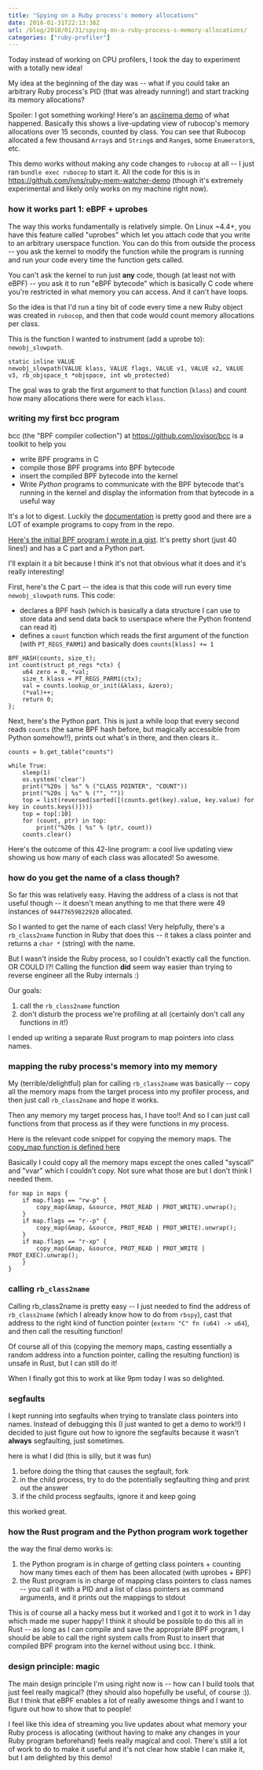 ```yaml
---
title: "Spying on a Ruby process's memory allocations"
date: 2018-01-31T22:13:38Z
url: /blog/2018/01/31/spying-on-a-ruby-process-s-memory-allocations/
categories: ["ruby-profiler"]
---
```


Today instead of working on CPU profilers, I took the day to experiment with a totally new idea!

My idea at the beginning of the day was -- what if you could take an arbitrary Ruby process's PID
(that was already running!) and start tracking its memory allocations?

Spoiler: I got something working! Here's an [asciinema demo](https://asciinema.org/a/SaY5BJHpllausq0ujwTLpu8um) of what happened.  Basically this shows a
live-updating view of rubocop's memory allocations over 15 seconds, counted by class. You can see
that Rubocop allocated a few thousand `Array`s and `String`s and `Range`s, some `Enumerator`s, etc.

This demo works without making any code changes to `rubocop` at all -- I just ran `bundle exec
rubocop` to start it. All the code for this is in https://github.com/jvns/ruby-mem-watcher-demo
(though it's extremely experimental and likely only works on my machine right now).

<script src="https://asciinema.org/a/SaY5BJHpllausq0ujwTLpu8um.js" id="asciicast-SaY5BJHpllausq0ujwTLpu8um" async></script>

### how it works part 1: eBPF + uprobes

The way this works fundamentally is relatively simple. On Linux ~4.4+, you have this feature called
"uprobes" which let you attach code that you write to an arbitrary userspace function. You can do
this from outside the process -- you ask the kernel to modify the function while the program is
running and run your code every time the function gets called.

You can't ask the kernel to run just **any** code, though (at least not with eBPF) -- you ask it to
run "eBPF bytecode" which is basically C code where you're restricted in what memory you can access.
And it can't have loops.

So the idea is that I'd run a tiny bit of code every time a new Ruby object was created in
`rubocop`, and then that code would count memory allocations per class.

This is the function I wanted to instrument (add a uprobe to): `newobj_slowpath`.

```
static inline VALUE
newobj_slowpath(VALUE klass, VALUE flags, VALUE v1, VALUE v2, VALUE v3, rb_objspace_t *objspace, int wb_protected)
```

The goal was to
grab the first argument to that function (`klass`) and count how many allocations there were for
each `klass`.

### writing my first bcc program

bcc (the "BPF compiler collection") at https://github.com/iovisor/bcc is a toolkit to help you

* write BPF programs in C
* compile those BPF programs into BPF bytecode
* insert the compiled BPF bytecode into the kernel
* Write *Python* programs to communicate with the BPF bytecode that's running in the kernel and
  display the information from that bytecode in a useful way

It's a lot to digest. Luckily the
[documentation](https://github.com/iovisor/bcc/blob/master/docs/reference_guide.md) is pretty good
and there are a LOT of example programs to copy from in the repo.

[Here's the initial BPF program I wrote in a gist](https://gist.github.com/jvns/b81991a29a2a595a197709ed47055a2c). It's pretty short (just 40 lines!) and has a C part and a Python part.

I'll explain it a bit because I think it's not that obvious what it does and it's really
interesting!

First, here's the C part -- the idea is that this code will run every time `newobj_slowpath` runs.
This code:

* declares a BPF hash (which is basically a data structure I can use to store data and send data
  back to userspace where the Python frontend can read it)
* defines a `count` function which reads the first argument of the function (with `PT_REGS_PARM1`)
  and basically does `counts[klass] += 1`

```
BPF_HASH(counts, size_t);
int count(struct pt_regs *ctx) {
    u64 zero = 0, *val;
    size_t klass = PT_REGS_PARM1(ctx);
    val = counts.lookup_or_init(&klass, &zero);
    (*val)++;
    return 0;
};
```

Next, here's the Python part. This is just a while loop that every second reads `counts` (the same BPF hash
before, but magically accessible from Python somehow!!), prints out what's in there, and then clears
it..

```
counts = b.get_table("counts")

while True:
    sleep(1)
    os.system('clear')
    print("%20s | %s" % ("CLASS POINTER", "COUNT"))
    print("%20s | %s" % ("", ""))
    top = list(reversed(sorted([(counts.get(key).value, key.value) for key in counts.keys()])))
    top = top[:10]
    for (count, ptr) in top:
        print("%20s | %s" % (ptr, count))
    counts.clear()
```

Here's the outcome of this 42-line program: a cool live updating view showing us how many of each
class was allocated! So awesome.

<script src="https://asciinema.org/a/Ye2VV6m6P0et1xnI9JYdQ0lnH.js" id="asciicast-Ye2VV6m6P0et1xnI9JYdQ0lnH" async></script>

### how do you get the **name** of a class though?

So far this was relatively easy. Having the address of a class is not that useful though -- it
doesn't mean anything to me that there were 49 instances of `94477659822920` allocated.

So I wanted to get the name of each class! Very helpfully, there's a `rb_class2name` function in Ruby that does this -- it takes a class pointer and returns a `char *` (string) with the name.

But I wasn't inside the Ruby process, so I couldn't exactly call the function. OR COULD I?! Calling
the function **did** seem way easier than trying to reverse engineer all the Ruby internals :)

Our goals:

1. call the `rb_class2name` function
2. don't disturb the process we're profiling at all (certainly don't call any functions in it!)

I ended up writing a separate Rust program to map pointers into class names.

### mapping the ruby process's memory into my memory

My (terrible/delightful) plan for calling `rb_class2name` was basically -- copy all the memory maps
from the target process into my profiler process, and then just call `rb_class2name` and hope it
works.

Then any memory my target process has, I have too!! And so I can just call functions from that
process as if they were functions in my process. 


Here is the relevant code snippet for copying the memory maps. The [copy_map function is defined here](https://github.com/jvns/ruby-mem-watcher-demo/blob/c3f8e2929d718cf1a158926609d38bcbacd05de2/src/main.rs#L109-L129)

Basically I could copy all the memory maps except the ones called "syscall" and "vvar" which I
couldn't copy. Not sure what those are but I don't think I needed them.

```
for map in maps {
    if map.flags == "rw-p" {
        copy_map(&map, &source, PROT_READ | PROT_WRITE).unwrap();
    }
    if map.flags == "r--p" {
        copy_map(&map, &source, PROT_READ | PROT_WRITE).unwrap();
    }
    if map.flags == "r-xp" {
        copy_map(&map, &source, PROT_READ | PROT_WRITE | PROT_EXEC).unwrap();
    }
}
```

### calling `rb_class2name`

Calling rb_class2name is pretty easy -- I just needed to find the address of `rb_class2name` (which
I already know how to do from `rbspy`), cast that address to the right kind of function pointer
(`extern "C" fn (u64) -> u64`), and then call the resulting function!

Of course all of this (copying the memory maps, casting essentially a random address into a function
pointer, calling the resulting function) is unsafe in Rust, but I can still do it!

When I finally got this to work at like 9pm today I was so delighted.


### segfaults

I kept running into segfaults when trying to translate class pointers into names. Instead of
debugging this (I just wanted to get a demo to work!!) I decided to just figure out how to ignore
the segfaults because it wasn't **always** segfaulting, just sometimes.

here is what I did (this is silly, but it was fun)

1. before doing the thing that causes the segfault, fork
2. in the child process, try to do the potentially segfaulting thing and print out the answer
3. if the child process segfaults, ignore it and keep going

this worked great.

### how the Rust program and the Python program work together

the way the final demo works is:

1. the Python program is in charge of getting class pointers  + counting how many times each of them
   has been allocated (with uprobes + BPF)
2. the Rust program is in charge of mapping class pointers to class names -- you call it with a PID and a
   list of class pointers as command arguments, and it prints out the mappings to stdout

This is of course all a hacky mess but it worked and I got it to work in 1 day which made me super
happy! I think it should be possible to do this all in Rust -- as long as I can compile and save
the appropriate BPF program, I should be able to call the right system calls from Rust to insert
that compiled BPF program into the kernel without using bcc. I think.

### design principle: magic

The main design principle I'm using right now is -- how can I build tools that just feel really
magical? (they should also hopefully be useful, of course :)). But I think that eBPF enables a lot
of really awesome things and I want to figure out how to show that to people!

I feel like this idea of streaming you live updates about what memory your Ruby process is
allocating (without having to make any changes in your Ruby program beforehand) feels really magical
and cool. There's still a lot of work to do to make it useful and it's not clear how stable I can
make it, but I am delighted by this demo!

